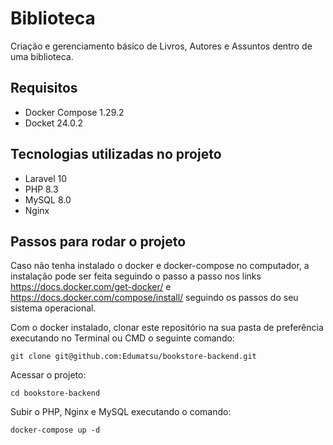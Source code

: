 # Biblioteca
Criação e gerenciamento básico de Livros, Autores e Assuntos dentro de uma biblioteca.

## Requisitos
- Docker Compose 1.29.2
- Docket 24.0.2

## Tecnologias utilizadas no projeto
- Laravel 10
- PHP 8.3
- MySQL 8.0
- Nginx

## Passos para rodar o projeto

Caso não tenha instalado o docker e docker-compose no computador, a instalação pode ser feita seguindo o passo a passo nos links https://docs.docker.com/get-docker/ e https://docs.docker.com/compose/install/ seguindo os passos do seu sistema operacional.

Com o docker instalado, clonar este repositório na sua pasta de preferência executando no Terminal ou CMD o seguinte comando:

```console
git clone git@github.com:Edumatsu/bookstore-backend.git
```

Acessar o projeto:
```console
cd bookstore-backend
```

Subir o PHP, Nginx e MySQL executando o comando:
```console
docker-compose up -d
```